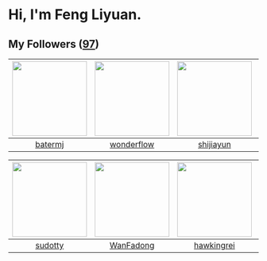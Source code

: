 # Hi, I'm Feng Liyuan.

## My Followers ([97](https://github.com/SunRunAway?tab=followers))

| <img src="https://avatars.githubusercontent.com/u/250445?v=4" width="150" height="150" /> | <img src="https://avatars.githubusercontent.com/u/2173670?v=4" width="150" height="150" /> | <img src="https://avatars.githubusercontent.com/u/566037?v=4" width="150" height="150" /> | <img src="https://avatars.githubusercontent.com/u/1449133?v=4" width="150" height="150" /> |
| :---------------------------------------------------------------------------------------: | :----------------------------------------------------------------------------------------: | :---------------------------------------------------------------------------------------: | :----------------------------------------------------------------------------------------: |
|                           [batermj](https://github.com/batermj)                           |                         [wonderflow](https://github.com/wonderflow)                        |                         [shijiayun](https://github.com/shijiayun)                         |                             [ma6174](https://github.com/ma6174)                            |

| <img src="https://avatars.githubusercontent.com/u/4898483?v=4" width="150" height="150" /> | <img src="https://avatars.githubusercontent.com/u/10414494?v=4" width="150" height="150" /> | <img src="https://avatars.githubusercontent.com/u/3427324?v=4" width="150" height="150" /> | <img src="https://avatars.githubusercontent.com/u/1070352?v=4" width="150" height="150" /> |
| :----------------------------------------------------------------------------------------: | :-----------------------------------------------------------------------------------------: | :----------------------------------------------------------------------------------------: | :----------------------------------------------------------------------------------------: |
|                            [sudotty](https://github.com/sudotty)                           |                          [WanFadong](https://github.com/WanFadong)                          |                         [hawkingrei](https://github.com/hawkingrei)                        |                              [b41sh](https://github.com/b41sh)                             |